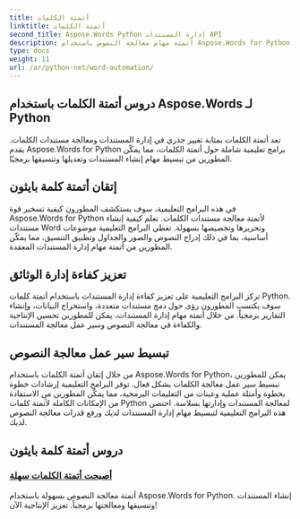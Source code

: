 ```yaml
---
title: أتمتة الكلمات
linktitle: أتمتة الكلمات
second_title: Aspose.Words Python إدارة المستندات API
description: أتمتة مهام معالجة النصوص باستخدام Aspose.Words for Python. تبسيط إدارة المستندات وتعزيز الكفاءة في أتمتة الكلمات.
type: docs
weight: 11
url: /ar/python-net/word-automation/
---
```

## دروس أتمتة الكلمات باستخدام Aspose.Words لـ Python

تعد أتمتة الكلمات بمثابة تغيير جذري في إدارة المستندات ومعالجة مستندات الكلمات. يقدم Aspose.Words for Python برامج تعليمية شاملة حول أتمتة الكلمات، مما يمكّن المطورين من تبسيط مهام إنشاء المستندات وتعديلها وتنسيقها برمجيًا.

## إتقان أتمتة كلمة بايثون

في هذه البرامج التعليمية، سوف يستكشف المطورون كيفية تسخير قوة Aspose.Words for Python لأتمتة معالجة مستندات الكلمات. تعلم كيفية إنشاء مستندات Word وتحريرها وتخصيصها بسهولة. تغطي البرامج التعليمية موضوعات أساسية، بما في ذلك إدراج النصوص والصور والجداول وتطبيق التنسيق، مما يمكّن المطورين من أتمتة مهام إدارة المستندات المعقدة.

## تعزيز كفاءة إدارة الوثائق

تركز البرامج التعليمية على تعزيز كفاءة إدارة المستندات باستخدام أتمتة كلمات Python. سوف يكتسب المطورون رؤى حول دمج مستندات متعددة، واستخراج البيانات، وإنشاء التقارير برمجياً. من خلال أتمتة مهام إدارة المستندات، يمكن للمطورين تحسين الإنتاجية والكفاءة في معالجة النصوص وسير عمل معالجة المستندات.

## تبسيط سير عمل معالجة النصوص

من خلال إتقان أتمتة الكلمات باستخدام Aspose.Words for Python، يمكن للمطورين تبسيط سير عمل معالجة الكلمات بشكل فعال. توفر البرامج التعليمية إرشادات خطوة بخطوة وأمثلة عملية وعينات من التعليمات البرمجية، مما يمكّن المطورين من الاستفادة من الإمكانات الكاملة لأتمتة كلمات Python لمعالجة المستندات وإدارتها بسلاسة. احتضن هذه البرامج التعليمية لتبسيط مهام إدارة المستندات لديك ورفع قدرات معالجة النصوص لديك.

## دروس أتمتة كلمة بايثون
### [أصبحت أتمتة الكلمات سهلة](./word-automation-made-easy/)
أتمتة معالجة النصوص بسهولة باستخدام Aspose.Words for Python. إنشاء المستندات وتنسيقها ومعالجتها برمجياً. تعزيز الإنتاجية الآن!